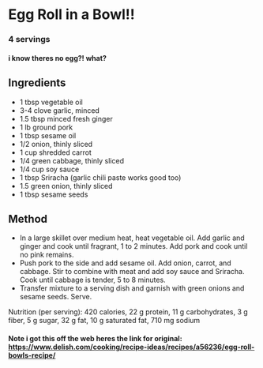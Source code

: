 # Egg Roll in a Bowl!!

### 4 servings

#### i know theres no egg?! what?

## Ingredients

* 1 tbsp vegetable oil
* 3-4 clove garlic, minced
* 1.5 tbsp minced fresh ginger
* 1 lb ground pork
* 1 tbsp sesame oil
* 1/2 onion, thinly sliced
* 1 cup shredded carrot
* 1/4 green cabbage, thinly sliced
* 1/4 cup soy sauce
* 1 tbsp Sriracha (garlic chili paste works good too)
* 1.5 green onion, thinly sliced
* 1 tbsp sesame seeds

## Method

* In a large skillet over medium heat, heat vegetable oil. Add garlic and ginger and cook until fragrant, 1 to 2 minutes. Add pork and cook until no pink remains.
* Push pork to the side and add sesame oil. Add onion, carrot, and cabbage. Stir to combine with meat and add soy sauce and Sriracha. Cook until cabbage is tender, 5 to 8 minutes. 
* Transfer mixture to a serving dish and garnish with green onions and sesame seeds. Serve. 

Nutrition (per serving): 420 calories, 22 g protein, 11 g carbohydrates, 3 g fiber, 5 g sugar, 32 g fat, 10 g saturated fat, 710 mg sodium

#### Note i got this off the web heres the link for original: https://www.delish.com/cooking/recipe-ideas/recipes/a56236/egg-roll-bowls-recipe/
